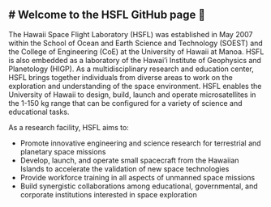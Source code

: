 ## # Welcome to the HSFL GitHub page 👋

<!--

**Here are some ideas to get you started:**

🙋‍♀️ A short introduction - what is your organization all about?
🌈 Contribution guidelines - how can the community get involved?
👩‍💻 Useful resources - where can the community find your docs? Is there anything else the community should know?
🍿 Fun facts - what does your team eat for breakfast?
🧙 Remember, you can do mighty things with the power of [Markdown](https://docs.github.com/github/writing-on-github/getting-started-with-writing-and-formatting-on-github/basic-writing-and-formatting-syntax)
-->

The Hawaii Space Flight Laboratory (HSFL) was established in May 2007 within the School of Ocean and Earth Science and Technology (SOEST) and the College of Engineering (CoE) at the University of Hawaii at Manoa. HSFL is also embedded as a laboratory of the Hawai’i Institute of Geophysics and Planetology (HIGP). As a multidisciplinary research and education center, HSFL brings together individuals from diverse areas to work on the exploration and understanding of the space environment. HSFL enables the University of Hawaii to design, build, launch and operate microsatellites in the 1-150 kg range that can be configured for a variety of science and educational tasks.

As a research facility, HSFL aims to:

- Promote innovative engineering and science research for terrestrial and planetary space missions
- Develop, launch, and operate small spacecraft from the Hawaiian Islands to accelerate the validation of new space technologies
- Provide workforce training in all aspects of unmanned space missions
- Build synergistic collaborations among educational, governmental, and corporate institutions interested in space exploration
